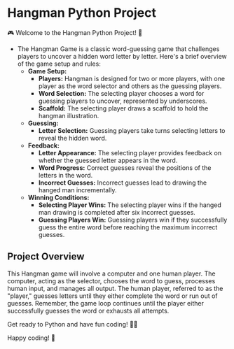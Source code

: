 # Hangman Python Project

🎮 Welcome to the Hangman Python Project! 🐍

   - The Hangman Game is a classic word-guessing game that challenges players to uncover a hidden word letter by letter. Here's a brief overview of the game setup and rules:
     - **Game Setup:**
       - **Players:** Hangman is designed for two or more players, with one player as the word selector and others as the guessing players.
       - **Word Selection:** The selecting player chooses a word for guessing players to uncover, represented by underscores.
       - **Scaffold:** The selecting player draws a scaffold to hold the hangman illustration.
     - **Guessing:**
       - **Letter Selection:** Guessing players take turns selecting letters to reveal the hidden word.
     - **Feedback:**
       - **Letter Appearance:** The selecting player provides feedback on whether the guessed letter appears in the word.
       - **Word Progress:** Correct guesses reveal the positions of the letters in the word.
       - **Incorrect Guesses:** Incorrect guesses lead to drawing the hanged man incrementally.
     - **Winning Conditions:**
       - **Selecting Player Wins:** The selecting player wins if the hanged man drawing is completed after six incorrect guesses.
       - **Guessing Players Win:** Guessing players win if they successfully guess the entire word before reaching the maximum incorrect guesses.

## Project Overview
This Hangman game will involve a computer and one human player. The computer, acting as the selector, chooses the word to guess, processes human input, and manages all output. The human player, referred to as the "player," guesses letters until they either complete the word or run out of guesses. Remember, the game loop continues until the player either successfully guesses the word or exhausts all attempts.

Get ready to Python and have fun coding! 🚀🐍

Happy coding! 🎉
